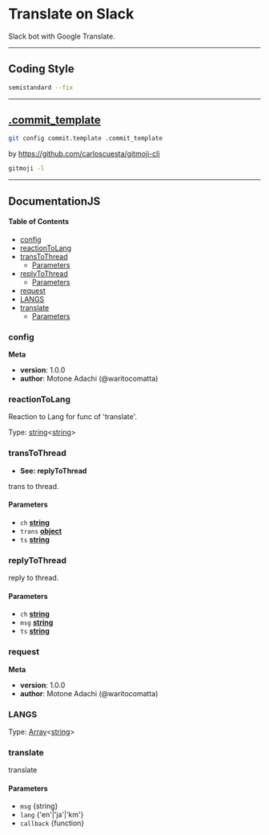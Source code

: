 # Translate on Slack

Slack bot with Google Translate.

* * *

## Coding Style

```bash
semistandard --fix
```

* * *

## [.commit_template](.commit_template)

```bash
git config commit.template .commit_template
```

by <https://github.com/carloscuesta/gitmoji-cli>

```bash
gitmoji -l
```

* * *

## DocumentationJS

<!-- Generated by documentation.js. Update this documentation by updating the source code. -->

#### Table of Contents

- [config][1]
- [reactionToLang][2]
- [transToThread][3]
  - [Parameters][4]
- [replyToThread][5]
  - [Parameters][6]
- [request][7]
- [LANGS][8]
- [translate][9]
  - [Parameters][10]

### config

**Meta**

- **version**: 1.0.0
- **author**: Motone Adachi (@waritocomatta)

### reactionToLang

Reaction to Lang for func of 'translate'.

Type: [string][11]&lt;[string][11]>

### transToThread

- **See: replyToThread**

trans to thread.

#### Parameters

- `ch` **[string][11]** 
- `trans` **[object][12]** 
- `ts` **[string][11]** 

### replyToThread

reply to thread.

#### Parameters

- `ch` **[string][11]** 
- `msg` **[string][11]** 
- `ts` **[string][11]** 

### request

**Meta**

- **version**: 1.0.0
- **author**: Motone Adachi (@waritocomatta)

### LANGS

Type: [Array][13]&lt;[string][11]>

### translate

translate

#### Parameters

- `msg`  {string}
- `lang`  {'en'|'ja'|'km'}
- `callback`  {function}

[1]: #config

[2]: #reactiontolang

[3]: #transtothread

[4]: #parameters

[5]: #replytothread

[6]: #parameters-1

[7]: #request

[8]: #langs

[9]: #translate

[10]: #parameters-2

[11]: https://developer.mozilla.org/docs/Web/JavaScript/Reference/Global_Objects/String

[12]: https://developer.mozilla.org/docs/Web/JavaScript/Reference/Global_Objects/Object

[13]: https://developer.mozilla.org/docs/Web/JavaScript/Reference/Global_Objects/Array
